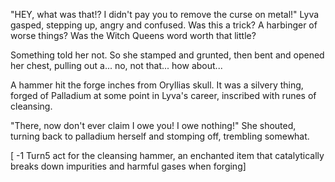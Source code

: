 "HEY,  what was that!? I didn't pay you to remove the curse on metal!" Lyva gasped,  stepping up, angry and confused. Was this a trick? A harbinger of worse things? Was the Witch Queens word worth that little?    

Something told her not. So she stamped and grunted, then bent and opened her chest, pulling out a... no, not that... how about...   

A hammer hit the forge inches from Oryllias skull. It was a silvery thing, forged of Palladium at some point in Lyva's career, inscribed with runes of cleansing.   

"There, now don't ever claim I owe you! I owe nothing!" She shouted, turning back to palladium herself and stomping off, trembling somewhat.

[ -1 Turn5 act for the cleansing hammer, an enchanted item that catalytically breaks down impurities and harmful gases when forging]